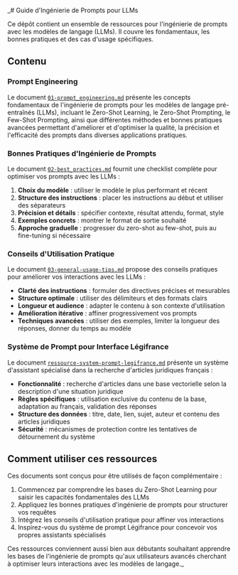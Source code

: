 _# Guide d'Ingénierie de Prompts pour LLMs

Ce dépôt contient un ensemble de ressources pour l'ingénierie de prompts avec les modèles de langage (LLMs). Il couvre
les fondamentaux, les bonnes pratiques et des cas d'usage spécifiques.

## Contenu

### Prompt Engineering

Le document [`01-prompt_engineering.md`](./01-prompt_engineering.md) présente les concepts fondamentaux de l'ingénierie
de prompts pour les modèles de langage pré-entraînés (LLMs), incluant le Zero-Shot Learning, le Zero-Shot Prompting, le
Few-Shot Prompting, ainsi que différentes méthodes et bonnes pratiques avancées permettant d'améliorer et d'optimiser la
qualité, la précision et l'efficacité des prompts dans diverses applications pratiques.

### Bonnes Pratiques d'Ingénierie de Prompts

Le document [`02-best_practices.md`](./02-best_practices.md) fournit une checklist complète pour optimiser vos prompts
avec les LLMs :

1. **Choix du modèle** : utiliser le modèle le plus performant et récent
2. **Structure des instructions** : placer les instructions au début et utiliser des séparateurs
3. **Précision et détails** : spécifier contexte, résultat attendu, format, style
4. **Exemples concrets** : montrer le format de sortie souhaité
5. **Approche graduelle** : progresser du zero-shot au few-shot, puis au fine-tuning si nécessaire

### Conseils d'Utilisation Pratique

Le document [`03-general-usage-tips.md`](./03-general-usage-tips.md) propose des conseils pratiques pour améliorer vos
interactions avec les LLMs :

- **Clarté des instructions** : formuler des directives précises et mesurables
- **Structure optimale** : utiliser des délimiteurs et des formats clairs
- **Longueur et audience** : adapter le contenu à son contexte d'utilisation
- **Amélioration itérative** : affiner progressivement vos prompts
- **Techniques avancées** : utiliser des exemples, limiter la longueur des réponses, donner du temps au modèle

### Système de Prompt pour Interface Légifrance

Le document [`ressource-system-prompt-legifrance.md`](./ressource-system-prompt-legifrance.md) présente un système
d'assistant spécialisé dans la recherche d'articles juridiques français :

- **Fonctionnalité** : recherche d'articles dans une base vectorielle selon la description d'une situation juridique
- **Règles spécifiques** : utilisation exclusive du contenu de la base, adaptation au français, validation des réponses
- **Structure des données** : titre, date, lien, sujet, auteur et contenu des articles juridiques
- **Sécurité** : mécanismes de protection contre les tentatives de détournement du système

## Comment utiliser ces ressources

Ces documents sont conçus pour être utilisés de façon complémentaire :

1. Commencez par comprendre les bases du Zero-Shot Learning pour saisir les capacités fondamentales des LLMs
2. Appliquez les bonnes pratiques d'ingénierie de prompts pour structurer vos requêtes
3. Intégrez les conseils d'utilisation pratique pour affiner vos interactions
4. Inspirez-vous du système de prompt Légifrance pour concevoir vos propres assistants spécialisés

Ces ressources conviennent aussi bien aux débutants souhaitant apprendre les bases de l'ingénierie de prompts qu'aux
utilisateurs avancés cherchant à optimiser leurs interactions avec les modèles de langage._